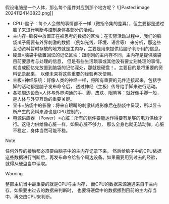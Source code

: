 假设电脑是一个人体，那么每个组件对应到那个地方呢？
![[Pasted image 20241124143823.png]]
- CPU=脑子：每个人会做的事情都不一样（微指令集的差异），但主要都是透过脑子来进行判断与控制身体各部分的活动。
- 主内存=脑袋中放置正在被思考的数据的区块：在实际活动过程中，我们的脑袋瓜子需要有外界刺激的数据 （例如光线、环境、语言等） 来分析，那这些互动资料暂时存放的地方就是主内存，主要是用来提供给脑子判断用的信息。
- 硬盘=脑袋中放置回忆的记忆区块：跟刚刚的主内存不同，主内存是提供脑袋目前要思考与处理的信息， 但是有些生活琐事或其他没有要立刻处理的事情，就当成回忆先放置到脑袋的记忆深处，那就是硬盘！。主要目的是将重要的资料记录起来， 以便未来将这些重要的经验再次使用。
- 主板=神经系统：好像人类的神经一样，将所有重要的元件连接起来，包括手脚的活动都是脑子发布命令后， 透过神经（主板）传导给手脚来进行活动。
- 各项周边设备=人体与外界沟通的手、脚、皮肤、眼睛等：就好像手脚一般，是人体与外界互动的重要关键。
- 显卡=脑袋中的影像：将来自眼睛的刺激转成影像后在脑袋中呈现，所以显卡所产生的资料来源也是CPU控制的。
- 电源供应器 （Power）=心脏：所有的组件要能运作得要有足够的电力供给才行。这电力供给像心脏一样，如果心脏不够力， 那么全身也就无法动弹，心脏不稳定，身体当然可能不稳。

> [!NOTE]
> 任何外界的接触都必须要由脑子中的主内存记录下来， 然后给脑子中的CPU依据这些数据进行判断后，再发布命令给各个周边设备。如果需要用到过去的经验， 就得从硬盘当中读取。

> [!warning]
> 整部主机当中最重要的就是CPU与主内存， 而CPU的数据来源通通来自于主内存，如果要由过去的数据来判断时， 也要将硬盘中的数据挪到目前的主内存当中，再交由CPU来判断。

